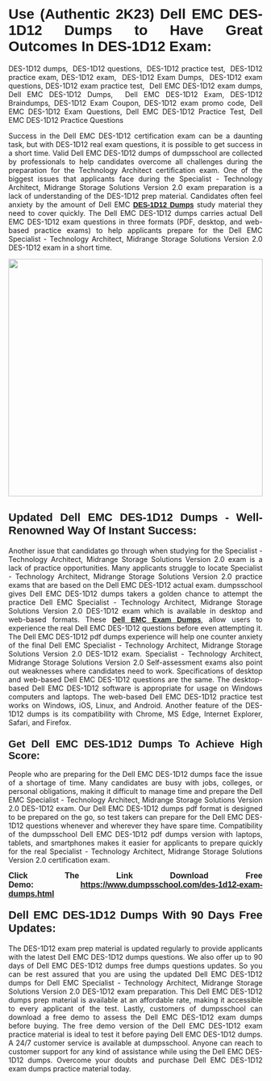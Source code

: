 <h1 style="text-align: justify;"><strong><span style="font-family:Verdana,Geneva,sans-serif;">Use (Authentic 2K23) Dell EMC DES-1D12 Dumps to Have Great Outcomes In DES-1D12 Exam:</span></strong></h1>

<p style="text-align: justify;">DES-1D12 dumps,  DES-1D12 questions,  DES-1D12 practice test,  DES-1D12 practice exam, DES-1D12 exam,  DES-1D12 Exam Dumps,  DES-1D12 exam questions, DES-1D12 exam practice test,  Dell EMC DES-1D12 exam dumps, Dell EMC DES-1D12 Dumps,  Dell EMC DES-1D12 Exam, DES-1D12 Braindumps, DES-1D12 Exam Coupon, DES-1D12 exam promo code, Dell EMC DES-1D12 Exam Questions, Dell EMC DES-1D12 Practice Test, Dell EMC DES-1D12 Practice Questions</p>

<p style="text-align: justify;">Success in the Dell EMC DES-1D12 certification exam can be a daunting task, but with DES-1D12 real exam questions, it is possible to get success in a short time. Valid Dell EMC DES-1D12 dumps of dumpsschool are collected by professionals to help candidates overcome all challenges during the preparation for the Technology Architect certification exam. One of the biggest issues that applicants face during the Specialist - Technology Architect, Midrange Storage Solutions Version 2.0 exam preparation is a lack of understanding of the DES-1D12 prep material. Candidates often feel anxiety by the amount of Dell EMC <a href="https://www.dumpsschool.com/des-1d12-exam-dumps.html"><span style="font-family:Verdana,Geneva,sans-serif;"><strong>DES-1D12 Dumps</strong></span></a> study material they need to cover quickly. The Dell EMC DES-1D12 dumps carries actual Dell EMC DES-1D12 exam questions in three formats (PDF, desktop, and web-based practice exams) to help applicants prepare for the Dell EMC Specialist - Technology Architect, Midrange Storage Solutions Version 2.0 DES-1D12 exam in a short time.</p>

<p style="text-align: justify;"><a href="https://www.dumpsschool.com/des-1d12-exam-dumps.html"><img alt="" src="https://lh3.googleusercontent.com/pw/AL9nZEXTnx-h3VAwmQ42NpyJBmUK-fANKF8vsH2hymHVf8ycIwJ47iI4Qn_pkCv8nx_DV5UvAc8WAssduHJKtvkHIPf8d8IQFAZC6offZ_lfhXQ5UUBSi1Ff8m31hLznjs03QyiSesC6U3Rcr4jLl4JRY5US=w904-h513-no" style="width: 100%; height: 470px;" /></a></p>

<h2 style="text-align: justify;"><strong><span style="font-size:22px;"><span style="font-family:Verdana,Geneva,sans-serif;">Updated Dell EMC DES-1D12 Dumps - Well-Renowned Way Of Instant Success:</span></span></strong></h2>

<p style="text-align: justify;">Another issue that candidates go through when studying for the Specialist - Technology Architect, Midrange Storage Solutions Version 2.0 exam is a lack of practice opportunities. Many applicants struggle to locate Specialist - Technology Architect, Midrange Storage Solutions Version 2.0 practice exams that are based on the Dell EMC DES-1D12 actual exam. dumpsschool gives Dell EMC DES-1D12 dumps takers a golden chance to attempt the practice Dell EMC Specialist - Technology Architect, Midrange Storage Solutions Version 2.0 DES-1D12 exam which is available in desktop and web-based formats. These <a href="https://www.dumpsschool.com/dell-emc-braindumps.html"><span style="font-family:Verdana,Geneva,sans-serif;"><strong>Dell EMC Exam Dumps</strong></span></a>, allow users to experience the real Dell EMC DES-1D12 questions before even attempting it. The Dell EMC DES-1D12 pdf dumps experience will help one counter anxiety of the final Dell EMC Specialist - Technology Architect, Midrange Storage Solutions Version 2.0 DES-1D12 exam. Specialist - Technology Architect, Midrange Storage Solutions Version 2.0 Self-assessment exams also point out weaknesses where candidates need to work. Specifications of desktop and web-based Dell EMC DES-1D12 questions are the same. The desktop-based Dell EMC DES-1D12 software is appropriate for usage on Windows computers and laptops. The web-based Dell EMC DES-1D12 practice test works on Windows, iOS, Linux, and Android. Another feature of the DES-1D12 dumps is its compatibility with Chrome, MS Edge, Internet Explorer, Safari, and Firefox.</p>

<h3 style="text-align: justify;"><strong><span style="font-size:20px;"><span style="font-family:Verdana,Geneva,sans-serif;">Get Dell EMC DES-1D12 Dumps To Achieve High Score:</span></span></strong></h3>

<p style="text-align: justify;">People who are preparing for the Dell EMC DES-1D12 dumps face the issue of a shortage of time. Many candidates are busy with jobs, colleges, or personal obligations, making it difficult to manage time and prepare the Dell EMC Specialist - Technology Architect, Midrange Storage Solutions Version 2.0 DES-1D12 exam. Our Dell EMC DES-1D12 dumps pdf format is designed to be prepared on the go, so test takers can prepare for the Dell EMC DES-1D12 questions whenever and wherever they have spare time. Compatibility of the dumpsschool Dell EMC DES-1D12 pdf dumps version with laptops, tablets, and smartphones makes it easier for applicants to prepare quickly for the real Specialist - Technology Architect, Midrange Storage Solutions Version 2.0 certification exam.</p>

<p style="text-align: justify;"><strong><span style="font-size:16px;"><span style="font-family:Verdana,Geneva,sans-serif;">Click The Link Download Free Demo:</span></span></strong> <strong><span style="font-size:16px;"><span style="font-family:Verdana,Geneva,sans-serif;"><a href="https://www.dumpsschool.com/des-1d12-exam-dumps.html">https://www.dumpsschool.com/des-1d12-exam-dumps.html</a></span></span></strong></p>

<h4 style="text-align: justify;"><strong><span style="font-size:22px;"><span style="font-family:Verdana,Geneva,sans-serif;">Dell EMC DES-1D12 Dumps With 90 Days Free Updates:</span></span></strong></h4>

<p style="text-align: justify;">The DES-1D12 exam prep material is updated regularly to provide applicants with the latest Dell EMC DES-1D12 dumps questions. We also offer up to 90 days of Dell EMC DES-1D12 dumps free dumps questions updates. So you can be rest assured that you are using the updated Dell EMC DES-1D12 dumps for Dell EMC Specialist - Technology Architect, Midrange Storage Solutions Version 2.0 DES-1D12 exam preparation. This Dell EMC DES-1D12 dumps prep material is available at an affordable rate, making it accessible to every applicant of the test. Lastly, customers of dumpsschool can download a free demo to assess the Dell EMC DES-1D12 exam dumps before buying. The free demo version of the Dell EMC DES-1D12 exam practice material is ideal to test it before paying Dell EMC DES-1D12 dumps. A 24/7 customer service is available at dumpsschool. Anyone can reach to customer support for any kind of assistance while using the Dell EMC DES-1D12 dumps. Overcome your doubts and purchase Dell EMC DES-1D12 exam dumps practice material today.</p>

